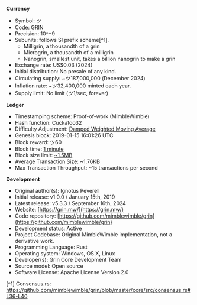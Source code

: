 **Currency**
- Symbol:  ツ 
- Code:  GRIN
- Precision:  10^−9
- Subunits: follows SI prefix scheme[^1].
  - Milligrin, a thousandth of a grin
  - Microgrin, a thousandth of a milligrin
  - Nanogrin, smallest unit, takes a billion nanogrin to make a grin
- Exchange rate:  US$0.03 (2024)
- Initial distribution:  No presale of any kind.
- Circulating supply:  ~ツ187,000,000 (December 2024)
- Inflation rate: ~ツ32,400,000 minted each year.
- Supply limit:  No limit (ツ1/sec, forever)

**Ledger**
- Timestamping scheme:  Proof-of-work (MimbleWimble)
- Hash function:  Cuckatoo32
- Difficulty Adjustment: [Damped Weighted Moving Average](https://github.com/mimblewimble/grin/blob/master/core/src/consensus.rs#L174)
- Genesis block: 2019-01-15 16:01:26 UTC
- Block reward:  ツ60
- Block time: [1 minute](https://github.com/mimblewimble/grin/blob/master/core/src/consensus.rs#L36-L40)
- Block size limit: [~1.5MB](https://github.com/mimblewimble/grin/blob/master/core/src/consensus.rs#L110C1-L122C42)
- Average Transaction Size: ~1.76KB
- Max Transaction Throughput: ~15 transactions per second

**Development**
- Original author(s):  Ignotus Peverell
- Initial release:  v1.0.0 / January 15th, 2019
- Latest release:  v5.3.3 / September 16th, 2024
- Website:  [https://grin.mw/](https://grin.mw/)
- Code repository:  [https://github.com/mimblewimble/grin](https://github.com/mimblewimble/grin)
- Development status:  Active
- Project Codebase:  Original MimbleWimble implementation, not a derivative work. 
- Programming Language:  Rust
- Operating system:  Windows, OS X, Linux
- Developer(s):  Grin Core Development Team
- Source model:  Open source
- Software License:  Apache License Version 2.0


[^1] Consensus.rs: https://github.com/mimblewimble/grin/blob/master/core/src/consensus.rs#L36-L40
